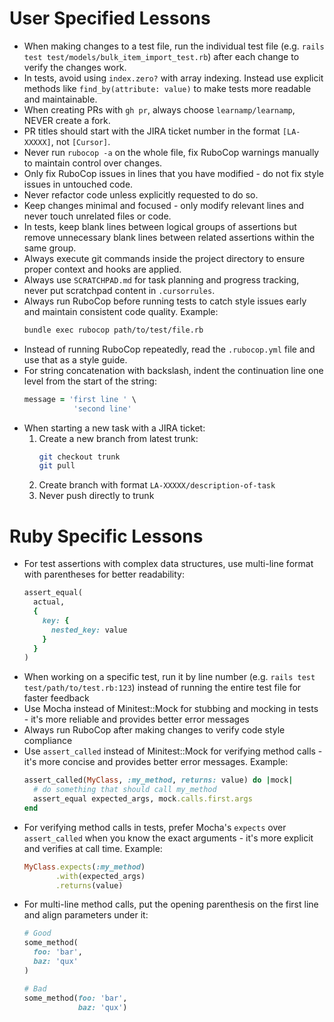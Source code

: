 # User Specified Lessons

- When making changes to a test file, run the individual test file (e.g. `rails test test/models/bulk_item_import_test.rb`) after each change to verify the changes work.
- In tests, avoid using `index.zero?` with array indexing. Instead use explicit methods like `find_by(attribute: value)` to make tests more readable and maintainable.
- When creating PRs with `gh pr`, always choose `learnamp/learnamp`, NEVER create a fork.
- PR titles should start with the JIRA ticket number in the format `[LA-XXXXX]`, not `[Cursor]`.
- Never run `rubocop -a` on the whole file, fix RuboCop warnings manually to maintain control over changes.
- Only fix RuboCop issues in lines that you have modified - do not fix style issues in untouched code.
- Never refactor code unless explicitly requested to do so.
- Keep changes minimal and focused - only modify relevant lines and never touch unrelated files or code.
- In tests, keep blank lines between logical groups of assertions but remove unnecessary blank lines between related assertions within the same group.
- Always execute git commands inside the project directory to ensure proper context and hooks are applied.
- Always use `SCRATCHPAD.md` for task planning and progress tracking, never put scratchpad content in `.cursorrules`.
- Always run RuboCop before running tests to catch style issues early and maintain consistent code quality. Example:
  ```bash
  bundle exec rubocop path/to/test/file.rb
  ```
- Instead of running RuboCop repeatedly, read the `.rubocop.yml` file and use that as a style guide.
- For string concatenation with backslash, indent the continuation line one level from the start of the string:
  ```ruby
  message = 'first line ' \
             'second line'
  ```
- When starting a new task with a JIRA ticket:
  1. Create a new branch from latest trunk:
     ```bash
     git checkout trunk
     git pull
     ```
  2. Create branch with format `LA-XXXXX/description-of-task`
  3. Never push directly to trunk

# Ruby Specific Lessons

- For test assertions with complex data structures, use multi-line format with parentheses for better readability:
  ```ruby
  assert_equal(
    actual,
    {
      key: {
        nested_key: value
      }
    }
  )
  ```
- When working on a specific test, run it by line number (e.g. `rails test test/path/to/test.rb:123`) instead of running the entire test file for faster feedback
- Use Mocha instead of Minitest::Mock for stubbing and mocking in tests - it's more reliable and provides better error messages
- Always run RuboCop after making changes to verify code style compliance
- Use `assert_called` instead of Minitest::Mock for verifying method calls - it's more concise and provides better error messages. Example:
  ```ruby
  assert_called(MyClass, :my_method, returns: value) do |mock|
    # do something that should call my_method
    assert_equal expected_args, mock.calls.first.args
  end
  ```
- For verifying method calls in tests, prefer Mocha's `expects` over `assert_called` when you know the exact arguments - it's more explicit and verifies at call time. Example:
  ```ruby
  MyClass.expects(:my_method)
         .with(expected_args)
         .returns(value)
  ```
- For multi-line method calls, put the opening parenthesis on the first line and align parameters under it:
  ```ruby
  # Good
  some_method(
    foo: 'bar',
    baz: 'qux'
  )

  # Bad
  some_method(foo: 'bar',
              baz: 'qux')
  ```
